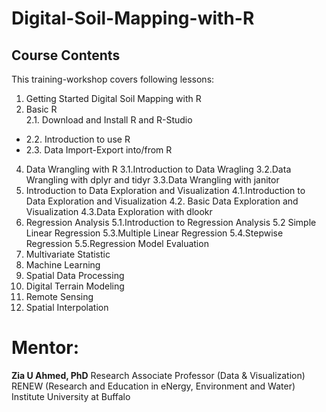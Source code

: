 # Digital-Soil-Mapping-with-R
## Course Contents
This training-workshop covers following lessons:

1. Getting Started Digital Soil Mapping with R
2. Basic R 
<br> 2.1. Download and Install R and R-Studio
- 2.2. Introduction to use R
- 2.3. Data Import-Export into/from R
4. Data Wrangling with R
  3.1.Introduction to Data Wragling
  3.2.Data Wrangling with dplyr and tidyr
  3.3.Data Wrangling with janitor
5. Introduction to Data Exploration and Visualization
  4.1.Introduction to Data Exploration and Visualization
  4.2. Basic Data Exploration and Visualization
  4.3.Data Exploration with dlookr
6. Regression Analysis
  5.1.Introduction to Regression Analysis
  5.2 Simple Linear Regression
  5.3.Multiple Linear Regression
  5.4.Stepwise Regression
  5.5.Regression Model Evaluation
7. Multivariate Statistic
8. Machine Learning
9. Spatial Data Processing
10. Digital Terrain Modeling
11. Remote Sensing
12. Spatial Interpolation

# Mentor:
**Zia U Ahmed, PhD**
Research Associate Professor (Data & Visualization)
RENEW (Research and Education in eNergy, Environment and Water) Institute
University at Buffalo
